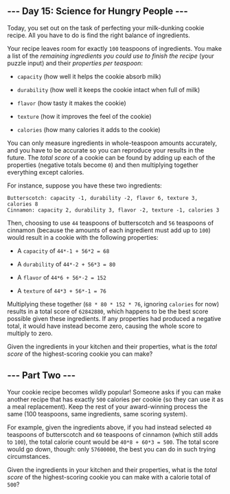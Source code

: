 ## --- Day 15: Science for Hungry People --- ##

Today, you set out on the task of perfecting your milk-dunking cookie
recipe. All you have to do is find the right balance of ingredients.

Your recipe leaves room for exactly `100` teaspoons of ingredients. You
make a list of the *remaining ingredients you could use to finish the
recipe* (your puzzle input) and their *properties per teaspoon*:

  * `capacity` (how well it helps the cookie absorb milk)

  * `durability` (how well it keeps the cookie intact when full of
    milk)

  * `flavor` (how tasty it makes the cookie)

  * `texture` (how it improves the feel of the cookie)

  * `calories` (how many calories it adds to the cookie)

You can only measure ingredients in whole-teaspoon amounts accurately,
and you have to be accurate so you can reproduce your results in the
future. The *total score* of a cookie can be found by adding up each of
the properties (negative totals become `0`) and then multiplying
together everything except calories.

For instance, suppose you have these two ingredients:

    Butterscotch: capacity -1, durability -2, flavor 6, texture 3, calories 8
    Cinnamon: capacity 2, durability 3, flavor -2, texture -1, calories 3

Then, choosing to use `44` teaspoons of butterscotch and `56` teaspoons
of cinnamon (because the amounts of each ingredient must add up to `100`)
would result in a cookie with the following properties:

  * A `capacity` of `44*-1 + 56*2 = 68`

  * A `durability` of `44*-2 + 56*3 = 80`

  * A `flavor` of `44*6 + 56*-2 = 152`

  * A `texture` of `44*3 + 56*-1 = 76`

Multiplying these together (`68 * 80 * 152 * 76`, ignoring `calories`
for now) results in a total score of `62842880`, which happens to be
the best score possible given these ingredients. If any properties had
produced a negative total, it would have instead become zero, causing
the whole score to multiply to zero.

Given the ingredients in your kitchen and their properties, what is the
*total score* of the highest-scoring cookie you can make?

## --- Part Two --- ##

Your cookie recipe becomes wildly popular! Someone asks if you can make
another recipe that has exactly `500` calories per cookie (so they can
use it as a meal replacement). Keep the rest of your award-winning
process the same (100 teaspoons, same ingredients, same scoring
system).

For example, given the ingredients above, if you had instead selected `40`
teaspoons of butterscotch and `60` teaspoons of cinnamon (which still
adds to `100`), the total calorie count would be `40*8 + 60*3 = 500`.
The total score would go down, though: only `57600000`, the best you
can do in such trying circumstances.

Given the ingredients in your kitchen and their properties, what is the
*total score* of the highest-scoring cookie you can make with a calorie
total of `500`?
